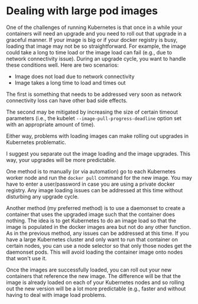 # Dealing with large pod images

One of the challenges of running Kubernetes is that once in a while
your containers will need an upgrade and you need to roll out that
upgrade in a graceful manner.  If your image is big or if your docker
registry is busy, loading that image may not be so straightforward.
For example, the image could take a long to time load or the image
load can fail (e.g., due to network connectivity issue).  During an
upgrade cycle, you want to handle these conditions well.  Here are
two scenarios:

* Image does not load due to network connectivity
* Image takes a long time to load and times out

The first is something that needs to be addressed very soon as network
connectivity loss can have other bad side effects.

The second may be mitigated by increasing the size of certain timeout
parameters (i.e., the kubelet `--image-pull-progress-deadline` option
set with an appropriate amount of time).

Either way, problems with loading images can make rolling out upgrades
in Kubernetes problematic.

I suggest you separate out the image loading and the image upgrades.
This way, your upgrades will be more predictable.

One method is to manually (or via automation) go to each Kubernetes
worker node and run the `docker pull` command for the new image.  You
may have to enter a user/password in case you are using a private docker
registry.  Any image loading issues can be addressed at this time without
disturbing any upgrade cycle.

Another method (my preferred method) is to use a daemonset to create a
container that uses the upgraded image such that the container does nothing.
The idea is to get Kubernetes to do an image load so that the image is
populated in the docker images area but not do any other function.  As in
the previous method, any issues can be addressed at this time.  If you have
a large Kubernetes cluster and only want to run that container on certain
nodes, you can use a node selector so that only those nodes get the daemonset
pods.  This will avoid loading the container image onto nodes that won't
use it.

Once the images are successfully loaded, you can roll out your new
containers that reference the new image.  The difference will be that the
image is already loaded on each of your Kubernetes nodes and so rolling out
the new version will be a lot more predictable (e.g., faster and without
having to deal with image load problems.


